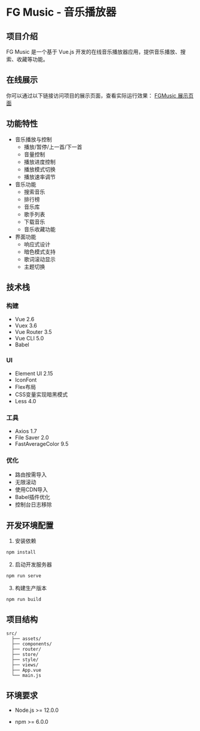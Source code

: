 # FG Music - 音乐播放器

## 项目介绍
FG Music 是一个基于 Vue.js 开发的在线音乐播放器应用，提供音乐播放、搜索、收藏等功能。

## 在线展示

你可以通过以下链接访问项目的展示页面，查看实际运行效果：
[FGMusic 展示页面](https://mcspace-start.github.io/FGmusic-pages/#/MusicLibrary)

## 功能特性
- 音乐播放与控制
  - 播放/暂停/上一首/下一首
  - 音量控制
  - 播放进度控制
  - 播放模式切换
  - 播放速率调节
- 音乐功能
  - 搜索音乐
  - 排行榜
  - 音乐库
  - 歌手列表
  - 下载音乐
  - 音乐收藏功能
- 界面功能
  - 响应式设计
  - 暗色模式支持
  - 歌词滚动显示
  - 主题切换

## 技术栈
### 构建
- Vue 2.6
- Vuex 3.6
- Vue Router 3.5
- Vue CLI 5.0
- Babel

### UI
- Element UI 2.15
- IconFont
- Flex布局
- CSS变量实现暗黑模式
- Less 4.0

### 工具
- Axios 1.7
- File Saver 2.0
- FastAverageColor 9.5

### 优化
- 路由按需导入
- 无限滚动
- 使用CDN导入
- Babel插件优化
- 控制台日志移除

## 开发环境配置
1. 安装依赖
```bash
npm install
```

2. 启动开发服务器
```bash
npm run serve
```

3. 构建生产版本
```bash
npm run build
```

## 项目结构
```
src/
  ├── assets/
  ├── components/
  ├── router/
  ├── store/
  ├── style/
  ├── views/
  ├── App.vue
  └── main.js
```

## 环境要求
- Node.js >= 12.0.0
- npm >= 6.0.0

  ​      